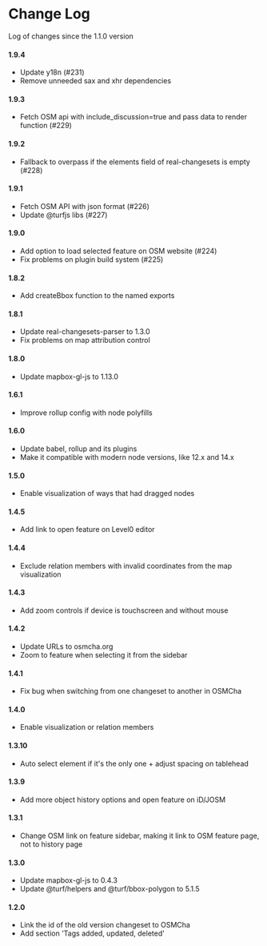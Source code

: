 # Change Log

Log of changes since the 1.1.0 version

#### 1.9.4

- Update y18n (#231)
- Remove unneeded sax and xhr dependencies

#### 1.9.3

- Fetch OSM api with include_discussion=true and pass data to render function (#229)

#### 1.9.2

- Fallback to overpass if the elements field of real-changesets is empty (#228)

#### 1.9.1

- Fetch OSM API with json format (#226)
- Update @turfjs libs (#227)

#### 1.9.0

- Add option to load selected feature on OSM website (#224)
- Fix problems on plugin build system (#225)

#### 1.8.2

- Add createBbox function to the named exports

#### 1.8.1

- Update real-changesets-parser to 1.3.0
- Fix problems on map attribution control

#### 1.8.0

- Update mapbox-gl-js to 1.13.0

#### 1.6.1

- Improve rollup config with node polyfills

#### 1.6.0

- Update babel, rollup and its plugins
- Make it compatible with modern node versions, like 12.x and 14.x

#### 1.5.0

* Enable visualization of ways that had dragged nodes

#### 1.4.5

* Add link to open feature on Level0 editor

#### 1.4.4

* Exclude relation members with invalid coordinates from the map visualization

#### 1.4.3

* Add zoom controls if device is touchscreen and without mouse

#### 1.4.2

* Update URLs to osmcha.org
* Zoom to feature when selecting it from the sidebar

#### 1.4.1

* Fix bug when switching from one changeset to another in OSMCha

#### 1.4.0

* Enable visualization or relation members

#### 1.3.10

* Auto select element if it's the only one + adjust spacing on tablehead

#### 1.3.9

* Add more object history options and open feature on iD/JOSM

#### 1.3.1

* Change OSM link on feature sidebar, making it link to OSM feature page, not to history page

#### 1.3.0

* Update mapbox-gl-js to 0.4.3
* Update @turf/helpers and @turf/bbox-polygon to 5.1.5

#### 1.2.0

* Link the id of the old version changeset to OSMCha
* Add section 'Tags added, updated, deleted'
